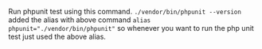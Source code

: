 Run phpunit test using this command.
`./vendor/bin/phpunit --version`
added the alias with above command 
`alias phpunit="./vendor/bin/phpunit"`
so whenever you want to run the php unit test just used the above alias.